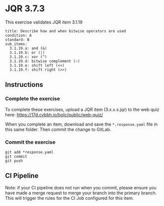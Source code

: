 # JQR 3.7.3


This exercise validates JQR item 3.1.19

```
title: Describe how and when bitwise operators are used
condition: A
standard: B
sub_items:
  3.1.19.a: and (&)
  3.1.19.b: or (|)
  3.1.19.c: xor (^)
  3.1.19.d: bitwise complement (~)
  3.1.19.e: shift left (<<)
  3.1.19.f: shift right (>>)
```

## Instructions

### Complete the exercise

To complete these exercises, upload a JQR item (3.x.x.x.jqr) to the web quiz here: https://17d.cybbh.io/bolc/public/web-quiz/

When you complete an item, download and save the `*.response.yaml` file in this same folder. Then commit the change to GitLab.

### Commit the exercise

```
git add *response.yaml
git commit
git push
```

## CI Pipeline

Note: if your CI pipeline does not run when you commit, please ensure you have made a merge request to merge
your branch into the primary branch. This will trigger the rules for the CI Job configured for this item.

